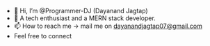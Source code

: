 - 👋 Hi, I’m @Programmer-DJ (Dayanand Jagtap)
- 👀 A tech enthusiast and a MERN stack developer.
- 📫 How to reach me -> mail me on dayanandjagtap07@gmail.com
- Feel free to connect 

<!---
Programmer-DJ/Programmer-DJ is a ✨ special ✨ repository because its `README.md` (this file) appears on your GitHub profile.
You can click the Preview link to take a look at your changes.
--->

